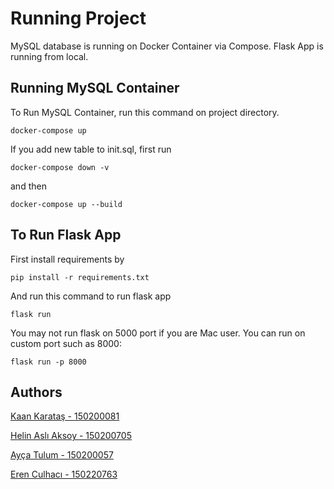 # Running Project

MySQL database is running on Docker Container via Compose.
Flask App is running from local.

## Running MySQL Container

To Run MySQL Container, run this command on project directory.

```shell
docker-compose up
```

If you add new table to init.sql, first run

```shell
docker-compose down -v
```

and then

```shell
docker-compose up --build
```

## To Run Flask App

First install requirements by

```shell
pip install -r requirements.txt
```

And run this command to run flask app

```shell
flask run
```
You may not run flask on 5000 port if you are Mac user.
You can run on custom port such as 8000:

```shell
flask run -p 8000
``````

## Authors

[Kaan Karataş - 150200081](https://github.com/karatask20)

[Helin Aslı Aksoy - 150200705](https://github.com/helinasli)

[Ayça Tulum - 150200057](https://github.com/atulum)

[Eren Culhacı - 150220763](https://github.com/erenculhaci)
